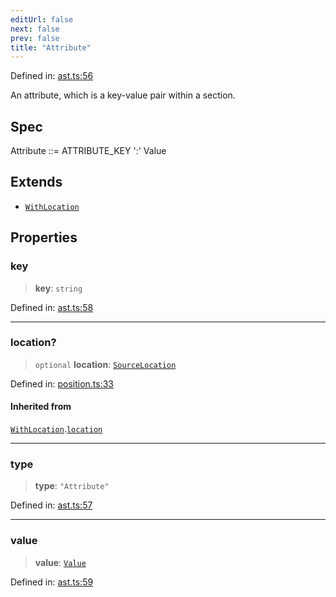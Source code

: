```yaml
---
editUrl: false
next: false
prev: false
title: "Attribute"
---
```


Defined in: [ast.ts:56](https://github.com/rcs-agents/rcs-lang/blob/68cb652ba691370490e2f22c44219c82067584e3/packages/ast/src/ast.ts#L56)

An attribute, which is a key-value pair within a section.

## Spec

Attribute ::= ATTRIBUTE_KEY ':' Value

## Extends

- [`WithLocation`](/api/ast/interfaces/withlocation/)

## Properties

### key

> **key**: `string`

Defined in: [ast.ts:58](https://github.com/rcs-agents/rcs-lang/blob/68cb652ba691370490e2f22c44219c82067584e3/packages/ast/src/ast.ts#L58)

***

### location?

> `optional` **location**: [`SourceLocation`](/api/ast/interfaces/sourcelocation/)

Defined in: [position.ts:33](https://github.com/rcs-agents/rcs-lang/blob/68cb652ba691370490e2f22c44219c82067584e3/packages/ast/src/position.ts#L33)

#### Inherited from

[`WithLocation`](/api/ast/interfaces/withlocation/).[`location`](/api/ast/interfaces/withlocation/#location)

***

### type

> **type**: `"Attribute"`

Defined in: [ast.ts:57](https://github.com/rcs-agents/rcs-lang/blob/68cb652ba691370490e2f22c44219c82067584e3/packages/ast/src/ast.ts#L57)

***

### value

> **value**: [`Value`](/api/ast/type-aliases/value/)

Defined in: [ast.ts:59](https://github.com/rcs-agents/rcs-lang/blob/68cb652ba691370490e2f22c44219c82067584e3/packages/ast/src/ast.ts#L59)
